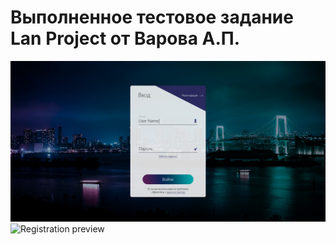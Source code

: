# Выполненное тестовое задание Lan Project от Варова А.П.

![Login preview](./preview/login.png)
![Registration preview](./preview/registrtion.png)
